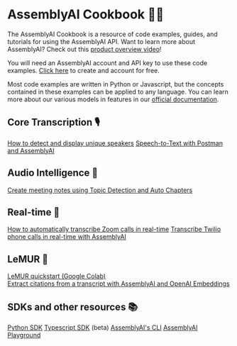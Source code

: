 # AssemblyAI Cookbook 🧑‍🍳
The AssemblyAI Cookbook is a resource of code examples, guides, and tutorials for using the AssemblyAI API. Want to learn more about AssemblyAI? Check out this [product overview video](https://youtu.be/UT1sBCuSJxE)!

You will need an AssemblyAI account and API key to use these code examples. [Click here](https://www.assemblyai.com/dashboard/signup) to create and account for free.

Most code examples are written in Python or Javascript, but the concepts contained in these examples can be applied to any language. You can learn more about our various models in features in our [official documentation](https://www.assemblyai.com/docs/).

## Core Transcription 🎙️
[How to detect and display unique speakers](core_transcription/speaker_diarization)
[Speech-to-Text with Postman and AssemblyAI](https://www.assemblyai.com/blog/speedy-code-free-speech-to-text-with-assemblyai-and-postman/)


## Audio Intelligence 🤖
[Create meeting notes using Topic Detection and Auto Chapters](audio_intelligence/meeting_notes)

## Real-time 💨
[How to automatically transcribe Zoom calls in real-time](https://www.assemblyai.com/blog/how-to-automatically-transcribe-zoom-calls/)
[Transcribe Twilio phone calls in real-time with AssemblyAI](https://www.assemblyai.com/blog/transcribe-twilio-phone-calls-in-real-time-with-assemblyai/)

## LeMUR 🐾
[LeMUR quickstart (Google Colab)](lemur/lemur-quickstart-python.ipynb)  
[Extract citations from a transcript with AssemblyAI and OpenAI Embeddings](lemur/transcript-citations.ipynb)

## SDKs and other resources 📚
[Python SDK](https://github.com/AssemblyAI/assemblyai-python-sdk)
[Typescript SDK](https://www.npmjs.com/package/assemblyai/v/2.0.0-beta) (beta)
[AssemblyAI's CLI](https://github.com/AssemblyAI/assemblyai-cli/)
[AssemblyAI Playground](https://www.assemblyai.com/playground/)

